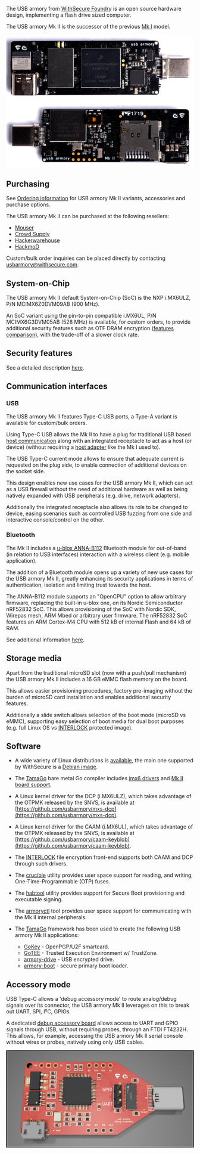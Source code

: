 The USB armory from [WithSecure Foundry](https://foundry.withsecure.com) is an open
source hardware design, implementing a flash drive sized computer.

The USB armory Mk II is the successor of the previous [Mk I](https://github.com/usbarmory/usbarmory/wiki#usb-armory-mk-i) model.

![Mk II Top](images/armory-mark-two-top.png)
![Mk II Bottom](images/armory-mark-two-bottom.png)

## Purchasing

See [Ordering information](https://github.com/usbarmory/usbarmory/wiki/Ordering-information)
for USB armory Mk II variants, accessories and purchase options.

The USB armory Mk II can be purchased at the following resellers:
  * [Mouser](https://eu.mouser.com/new/f-secure/crowd-supply-usb-armorymkii)
  * [Crowd Supply](https://www.crowdsupply.com/f-secure/usb-armory-mk-ii)
  * [Hackerwarehouse](https://hackerwarehouse.com/product/usb-armory-mkii)
  * [HackmoD](http://www.hackmod.de/USB-Armory-Stick-Mark-2)

Custom/bulk order inquiries can be placed directly by contacting
usbarmory@withsecure.com.

## System-on-Chip

The USB armory Mk II default System-on-Chip (SoC) is the NXP i.MX6ULZ, P/N MCIMX6Z0DVM09AB (900 MHz).

An SoC variant using the pin-to-pin compatible i.MX6UL, P/N MCIMX6G3DVM05AB (528
MHz) is available, for custom orders, to provide additional security features such as OTF DRAM
encryption ([features comparison](https://github.com/usbarmory/usbarmory/wiki/Hardware-security-features-(Mk-II))),
with the trade-off of a slower clock rate.

## Security features

See a detailed description [here](https://github.com/usbarmory/usbarmory/wiki/Hardware-security-features-(Mk-II)).

## Communication interfaces

### USB

The USB armory Mk II features Type-C USB ports, a Type-A variant is available
for custom/bulk orders.

Using Type-C USB allows the Mk II to have a plug for traditional USB based
[host communication](https://github.com/usbarmory/usbarmory/wiki/Host-communication)
along with an integrated receptacle to act as a host (or device) (without requiring a
[host adapter](https://github.com/usbarmory/usbarmory/wiki/Host-adapter) like the Mk I used to).

The USB Type-C current mode allows to ensure that adequate current is
requested on the plug side, to enable connection of additional devices on the
socket side.

This design enables new use cases for the USB armory Mk II, which
can act as a USB firewall without the need of additional hardware as well as being
natively expanded with USB peripherals (e.g. drive, network adapters).

Additionally the integrated receptacle also allows its role to be changed to
device, easing scenarios such as controlled USB fuzzing from one side and
interactive console/control on the other.

### Bluetooth

The Mk II includes a [u-blox ANNA-B112](https://www.u-blox.com/en/product/anna-b112-module)
Bluetooth module for out-of-band (in relation to USB interfaces) interaction
with a wireless client (e.g. mobile application).

The addition of a Bluetooth module opens up a variety of new use cases for the
USB armory Mk II, greatly enhancing its security applications in terms of
authentication, isolation and limiting trust towards the host.

The ANNA-B112 module supports an "OpenCPU" option to allow arbitrary firmware,
replacing the built-in u-blox one, on its Nordic Semiconductor nRF52832 SoC.
This allows provisioning of the SoC with Nordic SDK, Wirepas mesh, ARM Mbed or
arbitrary user firmware. The nRF52832 SoC features an ARM Cortex-M4 CPU with
512 kB of internal Flash and 64 kB of RAM.

See additional information [here](https://github.com/usbarmory/usbarmory/wiki/Bluetooth).

## Storage media

Apart from the traditional microSD slot (now with a push/pull mechanism) the
USB armory Mk II includes a 16 GB eMMC flash memory on the board.

This allows easier provisioning procedures, factory pre-imaging without the
burden of microSD card installation and enables additional security features.

Additionally a slide switch allows selection of the boot mode (microSD vs
eMMC), supporting easy selection of boot media for dual boot purposes (e.g.
full Linux OS vs [INTERLOCK](https://github.com/usbarmory/interlock)
protected image).

## Software

* A wide variety of Linux distributions is [available](https://github.com/usbarmory/usbarmory/wiki/Available-images), the main one supported by WithSecure is a [Debian image](https://github.com/usbarmory/usbarmory-debian-base_image).

* The [TamaGo](https://github.com/usbarmory/tamago) bare metal Go compiler
includes [imx6 drivers](https://github.com/usbarmory/tamago/tree/master/soc/imx6)
and [Mk II board support](https://github.com/usbarmory/tamago/tree/master/board/usbarmory).

* A Linux kernel driver for the DCP (i.MX6ULZ), which takes advantage of the
OTPMK released by the SNVS, is available at
[https://github.com/usbarmory/mxs-dcp](https://github.com/usbarmory/mxs-dcp).

* A Linux kernel driver for the CAAM (i.MX6UL), which takes advantage of the
OTPMK released by the SNVS, is available at
[https://github.com/usbarmory/caam-keyblob](https://github.com/usbarmory/caam-keyblob).

* The [INTERLOCK](https://github.com/usbarmory/interlock) file encryption
front-end supports both CAAM and DCP through such drivers.

* The [crucible](https://github.com/usbarmory/crucible/tree/master/cmd/crucible)
utility provides user space support for reading, and writing, One-Time-Programmable (OTP) fuses.

* The [habtool](https://github.com/usbarmory/crucible/tree/master/cmd/habtool)
utility provides support for Secure Boot provisioning and executable signing.

* The [armoryctl](https://github.com/usbarmory/armoryctl) tool provides user
space support for communicating with the Mk II internal peripherals.

* The [TamaGo](https://github.com/usbarmory/tamago) framework has been used to create
the following USB armory Mk II applications:
  * [GoKey](https://github.com/usbarmory/GoKey) - OpenPGP/U2F smartcard.
  * [GoTEE](https://github.com/usbarmory/GoTEE) - Trusted Execution Environment w/ TrustZone.
  * [armory-drive](https://github.com/usbarmory/armory-drive) - USB encrypted drive.
  * [armory-boot](https://github.com/usbarmory/armory-boot) - secure primary boot loader.

## Accessory mode

USB Type-C allows a 'debug accessory mode' to route analog/debug signals over
its connector, the USB armory Mk II leverages on this to break out UART, SPI,
I²C, GPIOs.

A dedicated [debug accessory board](https://github.com/usbarmory/usbarmory/tree/master/hardware/mark-two-debug-accessory)
allows access to UART and GPIO signals through USB, without requiring probes,
through an FTDI FT4232H. This allows, for example, accessing the USB armory Mk
II serial console without wires or probes, natively using only USB cables.

![Mk II debug accessory](images/armory-mark-two-debug-accessory.png)
